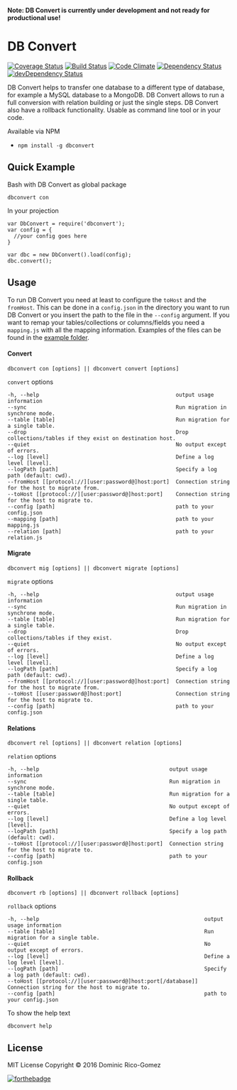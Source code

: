 **Note: DB Convert is currently under development and not ready for productional use!**

# DB Convert

[![Coverage Status](https://coveralls.io/repos/github/dominicrico/dbconvert/badge.svg?branch=master)](https://coveralls.io/github/dominicrico/dbconvert?branch=master) [![Build Status](https://travis-ci.org/dominicrico/dbconvert.svg?branch=master)](https://travis-ci.org/dominicrico/dbconvert) [![Code Climate](https://codeclimate.com/github/dominicrico/dbconvert/badges/gpa.svg)](https://codeclimate.com/github/dominicrico/dbconvert) [![Dependency Status](https://david-dm.org/dominicrico/dbconvert.svg)](https://david-dm.org/dominicrico/dbconvert) [![devDependency
Status](https://david-dm.org/dominicrico/dbconvert/dev-status.svg)](https://david-dm.org/dominicrico/dbconvert#info=devDependencies)

DB Convert helps to transfer one database to a different type of database, for example a MySQL database to a MongoDB. DB Convert allows to run a full conversion with relation building or just the single steps. DB Convert also have a rollback functionality. Usable as command line tool or in your code.

Available via NPM
- `npm install -g dbconvert`

## Quick Example

Bash with DB Convert as global package
```
dbconvert con
```

In your projection
```
var DbConvert = require('dbconvert');
var config = {
  //your config goes here
}

var dbc = new DbConvert().load(config);
dbc.convert();
```

## Usage

To run DB Convert you need at least to configure the `toHost` and the `fromHost`. This can be done in a `config.json` in the directory you want to run DB Convert or you insert the path to the file in the `--config` argument. If you want to remap your tables/collections or columns/fields you need a `mapping.js` with all the mapping information. Examples of the files can be found in the [example folder](https://github.com/dominicrico/db-convert/tree/master/example).  

#### Convert
```
dbconvert con [options] || dbconvert convert [options]
```
`convert` options
```
-h, --help                                           output usage information
--sync                                               Run migration in synchrone mode.
--table [table]                                      Run migration for a single table.
--drop                                               Drop collections/tables if they exist on destination host.
--quiet                                              No output except of errors.
--log [level]                                        Define a log level [level].
--logPath [path]                                     Specify a log path (default: cwd).
--fromHost [[protocol://][user:password@]host:port]  Connection string for the host to migrate from.
--toHost [[protocol://][user:password@]host:port]    Connection string for the host to migrate to.
--config [path]                                      path to your config.json
--mapping [path]                                     path to your mapping.js
--relation [path]                                    path to your relation.js
```

#### Migrate
```
dbconvert mig [options] || dbconvert migrate [options]
```
`migrate` options
```
-h, --help                                           output usage information
--sync                                               Run migration in synchrone mode.
--table [table]                                      Run migration for a single table.
--drop                                               Drop collections/tables if they exist.
--quiet                                              No output except of errors.
--log [level]                                        Define a log level [level].
--logPath [path]                                     Specify a log path (default: cwd).
--fromHost [[protocol://][user:password@]host:port]  Connection string for the host to migrate from.
--toHost [[user:password@]host:port]                 Connection string for the host to migrate to.
--config [path]                                      path to your config.json
```

#### Relations
```
dbconvert rel [options] || dbconvert relation [options]
```
`relation` options
```
-h, --help                                         output usage information
--sync                                             Run migration in synchrone mode.
--table [table]                                    Run migration for a single table.
--quiet                                            No output except of errors.
--log [level]                                      Define a log level [level].
--logPath [path]                                   Specify a log path (default: cwd).
--toHost [[protocol://][user:password@]host:port]  Connection string for the host to migrate to.
--config [path]                                    path to your config.json
```

#### Rollback
```
dbconvert rb [options] || dbconvert rollback [options]
```
`rollback` options
```
-h, --help                                                    output usage information
--table [table]                                               Run migration for a single table.
--quiet                                                       No output except of errors.
--log [level]                                                 Define a log level [level].
--logPath [path]                                              Specify a log path (default: cwd).
--toHost [[protocol://][user:password@]host:port[/database]]  Connection string for the host to migrate to.
--config [path]                                               path to your config.json
```

To show the help text
```
dbconvert help
```

## License

MIT License Copyright © 2016 Dominic Rico-Gomez

[![forthebadge](http://forthebadge.com/images/badges/built-with-love.svg)](http://forthebadge.com)
